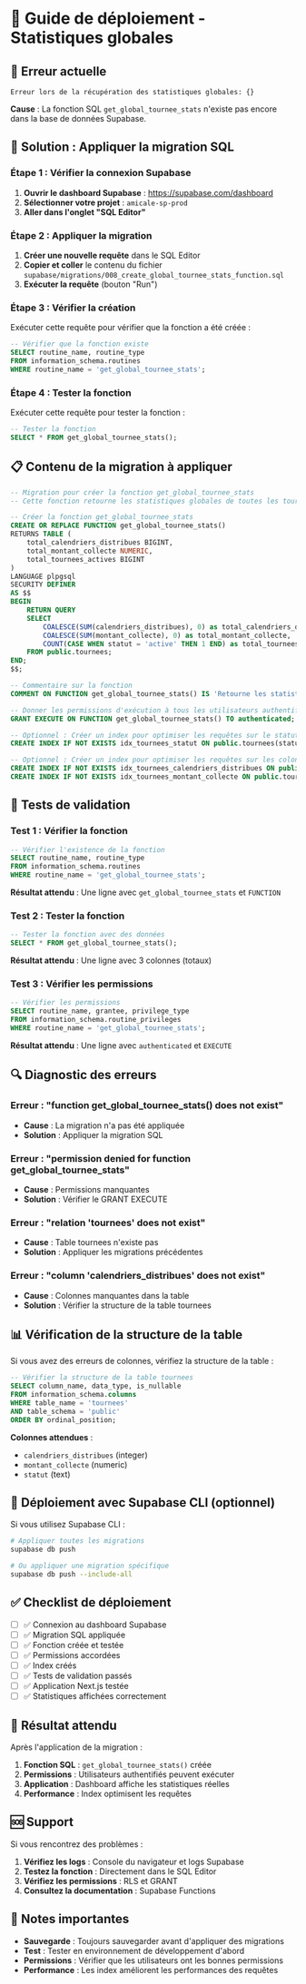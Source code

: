 # 🚀 Guide de déploiement - Statistiques globales

## 🚨 **Erreur actuelle**

```
Erreur lors de la récupération des statistiques globales: {}
```

**Cause** : La fonction SQL `get_global_tournee_stats` n'existe pas encore dans la base de données Supabase.

## 🔧 **Solution : Appliquer la migration SQL**

### **Étape 1 : Vérifier la connexion Supabase**

1. **Ouvrir le dashboard Supabase** : https://supabase.com/dashboard
2. **Sélectionner votre projet** : `amicale-sp-prod`
3. **Aller dans l'onglet "SQL Editor"**

### **Étape 2 : Appliquer la migration**

1. **Créer une nouvelle requête** dans le SQL Editor
2. **Copier et coller** le contenu du fichier `supabase/migrations/008_create_global_tournee_stats_function.sql`
3. **Exécuter la requête** (bouton "Run")

### **Étape 3 : Vérifier la création**

Exécuter cette requête pour vérifier que la fonction a été créée :

```sql
-- Vérifier que la fonction existe
SELECT routine_name, routine_type 
FROM information_schema.routines 
WHERE routine_name = 'get_global_tournee_stats';
```

### **Étape 4 : Tester la fonction**

Exécuter cette requête pour tester la fonction :

```sql
-- Tester la fonction
SELECT * FROM get_global_tournee_stats();
```

## 📋 **Contenu de la migration à appliquer**

```sql
-- Migration pour créer la fonction get_global_tournee_stats
-- Cette fonction retourne les statistiques globales de toutes les tournées

-- Créer la fonction get_global_tournee_stats
CREATE OR REPLACE FUNCTION get_global_tournee_stats()
RETURNS TABLE (
    total_calendriers_distribues BIGINT,
    total_montant_collecte NUMERIC,
    total_tournees_actives BIGINT
) 
LANGUAGE plpgsql
SECURITY DEFINER
AS $$
BEGIN
    RETURN QUERY
    SELECT 
        COALESCE(SUM(calendriers_distribues), 0) as total_calendriers_distribues,
        COALESCE(SUM(montant_collecte), 0) as total_montant_collecte,
        COUNT(CASE WHEN statut = 'active' THEN 1 END) as total_tournees_actives
    FROM public.tournees;
END;
$$;

-- Commentaire sur la fonction
COMMENT ON FUNCTION get_global_tournee_stats() IS 'Retourne les statistiques globales de toutes les tournées : total calendriers distribués, total montant collecté, et nombre de tournées actives';

-- Donner les permissions d'exécution à tous les utilisateurs authentifiés
GRANT EXECUTE ON FUNCTION get_global_tournee_stats() TO authenticated;

-- Optionnel : Créer un index pour optimiser les requêtes sur le statut
CREATE INDEX IF NOT EXISTS idx_tournees_statut ON public.tournees(statut);

-- Optionnel : Créer un index pour optimiser les requêtes sur les colonnes agrégées
CREATE INDEX IF NOT EXISTS idx_tournees_calendriers_distribues ON public.tournees(calendriers_distribues) WHERE calendriers_distribues IS NOT NULL;
CREATE INDEX IF NOT EXISTS idx_tournees_montant_collecte ON public.tournees(montant_collecte) WHERE montant_collecte IS NOT NULL;
```

## 🧪 **Tests de validation**

### **Test 1 : Vérifier la fonction**
```sql
-- Vérifier l'existence de la fonction
SELECT routine_name, routine_type 
FROM information_schema.routines 
WHERE routine_name = 'get_global_tournee_stats';
```

**Résultat attendu** : Une ligne avec `get_global_tournee_stats` et `FUNCTION`

### **Test 2 : Tester la fonction**
```sql
-- Tester la fonction avec des données
SELECT * FROM get_global_tournee_stats();
```

**Résultat attendu** : Une ligne avec 3 colonnes (totaux)

### **Test 3 : Vérifier les permissions**
```sql
-- Vérifier les permissions
SELECT routine_name, grantee, privilege_type
FROM information_schema.routine_privileges 
WHERE routine_name = 'get_global_tournee_stats';
```

**Résultat attendu** : Une ligne avec `authenticated` et `EXECUTE`

## 🔍 **Diagnostic des erreurs**

### **Erreur : "function get_global_tournee_stats() does not exist"**
- **Cause** : La migration n'a pas été appliquée
- **Solution** : Appliquer la migration SQL

### **Erreur : "permission denied for function get_global_tournee_stats"**
- **Cause** : Permissions manquantes
- **Solution** : Vérifier le GRANT EXECUTE

### **Erreur : "relation 'tournees' does not exist"**
- **Cause** : Table tournees n'existe pas
- **Solution** : Appliquer les migrations précédentes

### **Erreur : "column 'calendriers_distribues' does not exist"**
- **Cause** : Colonnes manquantes dans la table
- **Solution** : Vérifier la structure de la table tournees

## 📊 **Vérification de la structure de la table**

Si vous avez des erreurs de colonnes, vérifiez la structure de la table :

```sql
-- Vérifier la structure de la table tournees
SELECT column_name, data_type, is_nullable
FROM information_schema.columns 
WHERE table_name = 'tournees' 
AND table_schema = 'public'
ORDER BY ordinal_position;
```

**Colonnes attendues** :
- `calendriers_distribues` (integer)
- `montant_collecte` (numeric)
- `statut` (text)

## 🚀 **Déploiement avec Supabase CLI (optionnel)**

Si vous utilisez Supabase CLI :

```bash
# Appliquer toutes les migrations
supabase db push

# Ou appliquer une migration spécifique
supabase db push --include-all
```

## ✅ **Checklist de déploiement**

- [ ] ✅ Connexion au dashboard Supabase
- [ ] ✅ Migration SQL appliquée
- [ ] ✅ Fonction créée et testée
- [ ] ✅ Permissions accordées
- [ ] ✅ Index créés
- [ ] ✅ Tests de validation passés
- [ ] ✅ Application Next.js testée
- [ ] ✅ Statistiques affichées correctement

## 🎯 **Résultat attendu**

Après l'application de la migration :

1. **Fonction SQL** : `get_global_tournee_stats()` créée
2. **Permissions** : Utilisateurs authentifiés peuvent exécuter
3. **Application** : Dashboard affiche les statistiques réelles
4. **Performance** : Index optimisent les requêtes

## 🆘 **Support**

Si vous rencontrez des problèmes :

1. **Vérifiez les logs** : Console du navigateur et logs Supabase
2. **Testez la fonction** : Directement dans le SQL Editor
3. **Vérifiez les permissions** : RLS et GRANT
4. **Consultez la documentation** : Supabase Functions

## 📝 **Notes importantes**

- **Sauvegarde** : Toujours sauvegarder avant d'appliquer des migrations
- **Test** : Tester en environnement de développement d'abord
- **Permissions** : Vérifier que les utilisateurs ont les bonnes permissions
- **Performance** : Les index améliorent les performances des requêtes



